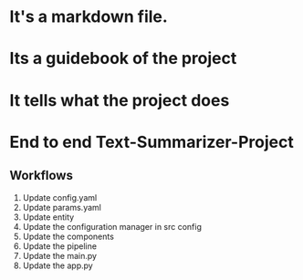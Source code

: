 # It's a markdown file. 
# Its a guidebook of the project
# It tells what the project does

# End to end Text-Summarizer-Project

## Workflows 

1. Update config.yaml
2. Update params.yaml
3. Update entity
4. Update the configuration manager in src config
5. Update the components
6. Update the pipeline
7. Update the main.py
8. Update the app.py